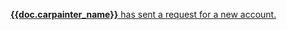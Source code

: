 <p><a href="../../rewards/carpenter-registration"><strong>{{doc.carpainter_name}}</strong> has sent a request for a new account.</a></p>

